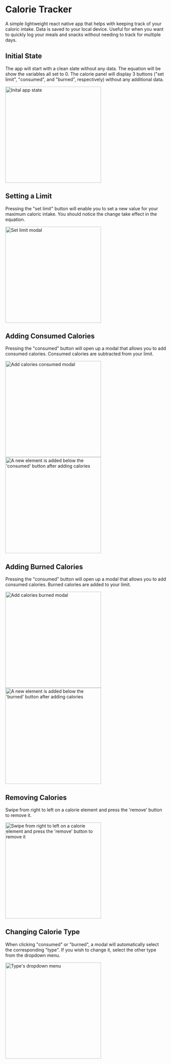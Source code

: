 # Calorie Tracker

A simple lightweight react native app that helps with keeping track of your caloric intake. Data is saved to your local device. Useful for when you want to quickly log your meals and snacks without needing to track for multiple days. 

## Initial State
The app will start with a clean slate without any data. The equation will be show the variables all set to 0. The calorie panel will display 3 buttons ("set limit", "consumed", and "burned", respectively) without any additional data.

<picture>
    <img alt="Inital app state" src="images\IMG_6351.PNG" width="300">
</picture>

## Setting a Limit
Pressing the "set limit" button will enable you to set a new value for your maximum caloric intake. You should notice the change take effect in the equation.

<picture>
    <img alt="Set limit modal" src="images\IMG_6352.PNG" width="300">
</picture>

## Adding Consumed Calories
Pressing the "consumed" button will open up a modal that allows you to add consumed calories. Consumed calories are subtracted from your limit.

<picture>
    <img alt="Add calories consumed modal" src="images\IMG_6353.PNG" width="300">
</picture>
<picture>
    <img alt="A new element is added below the 'consumed' button after adding calories" src="images\IMG_6354.PNG" width="300">
</picture>

## Adding Burned Calories
Pressing the "consumed" button will open up a modal that allows you to add consumed calories. Burned calories are added to your limit.

<picture>
    <img alt="Add calories burned modal" src="images\IMG_6355.PNG" width="300">
</picture>
<picture>
    <img alt="A new element is added below the 'burned' button after adding calories" src="images\IMG_6356.png" width="300">
</picture>

## Removing Calories
Swipe from right to left on a calorie element and press the 'remove' button to remove it.

<picture>
    <img alt="Swipe from right to left on a calorie element and press the 'remove' button to remove it" src="images\IMG_6357.PNG" width="300">
</picture>

## Changing Calorie Type
When clicking "consumed" or "burned", a modal will automatically select the corresponding "type". If you wish to change it, select the other type from the dropdown menu.

<picture>
    <img alt="Type's dropdown menu" src="images\IMG_6358.PNG" width="300">
</picture>
